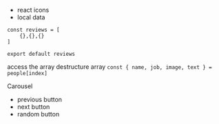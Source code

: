 - react icons
- local data

```
const reviews = [
    {},{},{}
]

export default reviews
```

access the array
destructure array
`const { name, job, image, text } = people[index]`

Carousel

- previous button
- next button
- random button
